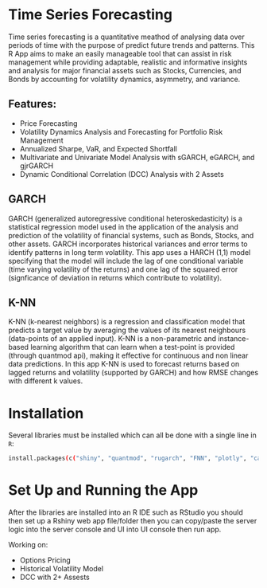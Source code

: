 # Time Series Forecasting
Time series forecasting is a quantitative meathod of analysing data over periods of time with the purpose of predict future trends and patterns.  This R App aims to make an easily manageable tool that can assist in risk management while providing adaptable, realistic and informative insights and analysis for major financial assets such as Stocks, Currencies, and Bonds by accounting for volatility dynamics, asymmetry, and variance. 



## Features:
- Price Forecasting
- Volatility Dynamics Analysis and Forecasting for Portfolio Risk Management
- Annualized Sharpe, VaR, and Expected Shortfall
- Multivariate and Univariate Model Analysis with sGARCH, eGARCH, and gjrGARCH
- Dynamic Conditional Correlation (DCC) Analysis with 2 Assets




## GARCH
GARCH (generalized autoregressive conditional heteroskedasticity) is a statistical regression model used in the application of the analysis and prediction of the volatility of financial systems, such as Bonds, Stocks, and other assets. GARCH incorporates historical variances and error terms to identify patterns in long term volatility. This app uses a HARCH (1,1) model specifying that the model will include the lag of one conditional variable (time varying volatility of the returns) and one lag of the squared error (signficance of deviation in returns which contribute to volatility).


## K-NN 
K-NN (k-nearest neighbors) is a regression and classification model that predicts a target value by averaging the values of its nearest neighbours (data-points of an applied input). K-NN is a non-parametric and instance-based learning algorithm that can learn when a test-point is provided (through quantmod api), making it effective for continuous and non linear data predictions. In this app K-NN is used to forecast returns based on lagged returns and volatility (supported by GARCH) and how RMSE changes with different k values.


# Installation
Several libraries must be installed which can all be done with a single line in `R`:

```bash
install.packages(c("shiny", "quantmod", "rugarch", "FNN", "plotly", "caret", "zoo", "rmgarch", "PerformanceAnalytics"))
```

# Set Up and Running the App

After the libraries are installed into an R IDE such as RStudio you should then set up a Rshiny web app file/folder then you can copy/paste the server logic into the server console and UI into UI console then run app.




Working on: 
- Options Pricing
- Historical Volatility Model
- DCC with 2+ Assests
